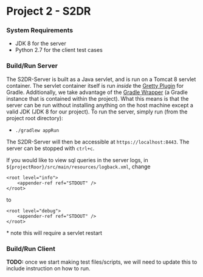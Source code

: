 # Project 2 - S2DR

### System Requirements
* JDK 8 for the server
* Python 2.7 for the client test cases

### Build/Run Server
The S2DR-Server is built as a Java servlet, and is run on a Tomcat 8 servlet container. The servlet container itself
is run _inside_ the [Gretty Plugin](https://akhikhl.github.io/gretty-doc/Feature-overview.html) for Gradle.
Additionally, we take advantage of the [Gradle Wrapper](https://docs.gradle.org/current/userguide/gradle_wrapper.html)
(a Gradle instance that is contained within the project). What this means is that the server can be run without
installing anything on the host machine except a valid JDK (JDK 8 for our project). To run the server, simply run (from
the project root directory):
* `./gradlew appRun`

The S2DR-Server will then be accessible at `https://localhost:8443`. The server can be stopped with `ctrl+c`.

If you would like to view sql queries in the server logs, in `${projectRoor}/src/main/resources/logback.xml`, change
```
<root level="info">
    <appender-ref ref="STDOUT" />
</root>
```
to
```
<root level="debug">
    <appender-ref ref="STDOUT" />
</root>
```
\* note this will require a servlet restart

### Build/Run Client
**TODO:** once we start making test files/scripts, we will need to update this to include instruction on how to run.

